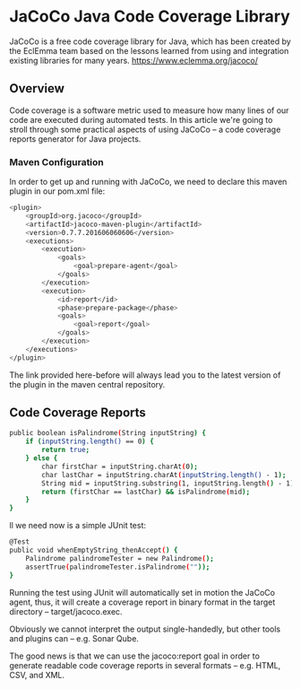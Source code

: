 # JaCoCo Java Code Coverage Library
JaCoCo is a free code coverage library for Java, which has been created by the EclEmma team based on the lessons learned from using and integration existing libraries for many years.
https://www.eclemma.org/jacoco/

## Overview
Code coverage is a software metric used to measure how many lines of our code are executed during automated tests.
In this article we're going to stroll through some practical aspects of using JaCoCo – a code coverage reports generator for Java projects.


### Maven Configuration
In order to get up and running with JaCoCo, we need to declare this maven plugin in our pom.xml file:
```sh
<plugin>
    <groupId>org.jacoco</groupId>
    <artifactId>jacoco-maven-plugin</artifactId>
    <version>0.7.7.201606060606</version>
    <executions>
        <execution>
            <goals>
                <goal>prepare-agent</goal>
            </goals>
        </execution>
        <execution>
            <id>report</id>
            <phase>prepare-package</phase>
            <goals>
                <goal>report</goal>
            </goals>
        </execution>
    </executions>
</plugin>
```

The link provided here-before will always lead you to the latest version of the plugin in the maven central repository.

## Code Coverage Reports
```sh
public boolean isPalindrome(String inputString) {
    if (inputString.length() == 0) {
        return true;
    } else {
        char firstChar = inputString.charAt(0);
        char lastChar = inputString.charAt(inputString.length() - 1);
        String mid = inputString.substring(1, inputString.length() - 1);
        return (firstChar == lastChar) && isPalindrome(mid);
    }
}
```
ll we need now is a simple JUnit test:
```sh
@Test
public void whenEmptyString_thenAccept() {
    Palindrome palindromeTester = new Palindrome();
    assertTrue(palindromeTester.isPalindrome(""));
}
```
Running the test using JUnit will automatically set in motion the JaCoCo agent, thus, it will create a coverage report in binary format in the target directory – target/jacoco.exec.

Obviously we cannot interpret the output single-handedly, but other tools and plugins can – e.g. Sonar Qube.

The good news is that we can use the jacoco:report goal in order to generate readable code coverage reports in several formats – e.g. HTML, CSV, and XML.
